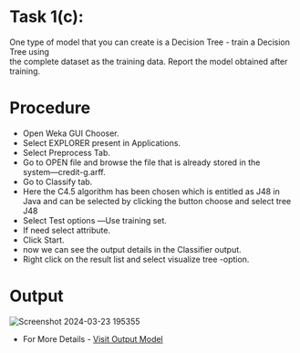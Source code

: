 # Task 1(c):
One type of model that you can create is a Decision Tree - train a Decision Tree using <br>
the complete dataset as the training data. Report the model obtained after training.
# Procedure
- Open Weka GUI Chooser.
- Select EXPLORER present in Applications.
- Select Preprocess Tab.
- Go to OPEN file and browse the file that is already stored in the system―credit-g.arff.
- Go to Classify tab.
- Here the C4.5 algorithm has been chosen which is entitled as J48 in Java and can be selected by clicking the button choose and select tree J48
- Select Test options ―Use training set.
- If need select attribute.
- Click Start.
- now we can see the output details in the Classifier output.
- Right click on the result list and select visualize tree -option.
# Output

![Screenshot 2024-03-23 195355](https://github.com/prabhasg03/Task-Codes/assets/121883587/47c9917b-fa58-40a3-8527-d52300819d9f)

- For More Details - [Visit Output Model](https://github.com/prabhasg03/Task-Codes/blob/Data-Warehousing-and-Data-Mining/DWDM/Task%201/1c/output.model)
